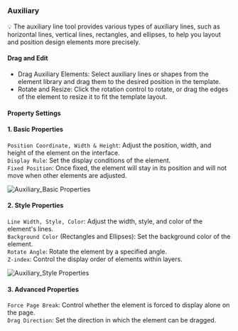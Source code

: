 <h5 id="start"></h5>

### Auxiliary

<aside>
💡 The auxiliary line tool provides various types of auxiliary lines, such as horizontal lines, vertical lines, rectangles, and ellipses, to help you layout and position design elements more precisely.
</aside>

#### **Drag and Edit**

- Drag Auxiliary Elements: Select auxiliary lines or shapes from the element library and drag them to the desired position in the template.
- Rotate and Resize: Click the rotation control to rotate, or drag the edges of the element to resize it to fit the template layout.

#### Property Settings

#### 1. Basic Properties

`Position Coordinate, Width & Height`: Adjust the position, width, and height of the element on the interface.<br/>
`Display Rule`: Set the display conditions of the element.<br/>
`Fixed Position`: Once fixed, the element will stay in its position and will not move when other elements are adjusted.<br/>

![Auxiliary_Basic Properties](../_images/zh-cn/辅助_基础属性.png)

#### 2. Style Properties

`Line Width, Style, Color`: Adjust the width, style, and color of the element's lines.<br/>
`Background Color` (Rectangles and Ellipses): Set the background color of the element.<br/>
`Rotate Angle`: Rotate the element by a specified angle.<br/>
`Z-index`: Control the display order of elements within layers.<br/>

![Auxiliary_Style Properties](../_images/zh-cn/辅助_样式属性.png)

#### 3. Advanced Properties

`Force Page Break`: Control whether the element is forced to display alone on the page.<br/>
`Drag Direction`: Set the direction in which the element can be dragged.<br/>